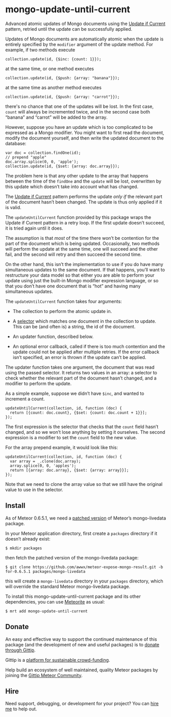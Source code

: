 # mongo-update-until-current

Advanced atomic updates of Mongo documents using the
[Update if Current](http://docs.mongodb.org/manual/tutorial/isolate-sequence-of-operations/#update-if-current)
pattern, retried until the update can be successfully applied.

Updates of Mongo documents are automatically atomic when the update is
entirely specified by the `modifier` argument of the update method.
For example, if two methods execute

    collection.update(id, {$inc: {count: 1}});

at the same time, or one method executes

    collection.update(id, {$push: {array: "banana"}});

at the same time as another method executes

    collection.update(id, {$push: {array: "carrot"}});

there's no chance that one of the updates will be lost.  In the first
case, `count` will always be incremented twice, and in the second case
both “banana” and “carrot” will be added to the array.

However, suppose you have an update which is too complicated to be
expressed as a Mongo modifier.  You might want to first read the
document, modify the document yourself, and then write the updated
document to the database:

    var doc = collection.findOne(id);
    // prepend "apple"
    doc.array.splice(0, 0, 'apple');
    collection.update(id, {$set: {array: doc.array}});

The problem here is that any other update to the array that happens
between the time of the `findOne` and the `update` will be lost,
overwritten by this update which doesn’t take into account what has
changed.

The [Update if
Current](http://docs.mongodb.org/manual/tutorial/isolate-sequence-of-operations/#update-if-current)
pattern performs the update *only if* the relevant part of the
document hasn’t been changed.  The update is thus only applied if it
is valid.

The `updateUntilCurrent` function provided by this package wraps the
Update if Current pattern in a retry loop.  If the first update
doesn’t succeed, it is tried again until it does.

The assumption is that *most* of the time there won’t be contention
for the part of the document which is being updated.  Occasionally,
two methods will perform the update at the same time, one will succeed
and the other fail, and the second will retry and then succeed the
second time.

On the other hand, this isn’t the implementation to use if you do have
many simultaneous updates to the same document.  If that happens,
you’ll want to restructure your data model so that either you are able
to perform your update using just the built-in Mongo modifier
expression language, or so that you don’t have one document that is
“hot” and having many simultaneous updates.

The `updateUntilCurrent` function takes four arguments:

* The collection to perform the atomic update in.

* A [selector](http://docs.meteor.com/#selectors) which matches one
  document in the collection to update.  This can be (and often is) a
  string, the id of the document.

* An updater function, described below.

* An optional error callback, called if there is too much contention
  and the update could not be applied after multiple retries.  If the
  error callback isn’t specified, an error is thrown if the update
  can’t be applied.

The updater function takes one argument, the document that was read
using the passed selector.  It returns two values in an array: a
selector to check whether the relevant part of the document hasn’t
changed, and a modifier to perform the update.

As a simple example, suppose we didn’t have `$inc`, and wanted to
increment a count.

```
updateUntilCurrent(collection, id, function (doc) {
  return [{count: doc.count}, {$set: {count: doc.count + 1}}];
});
```

The first expression is the selector that checks that the `count`
field hasn’t changed, and so we won’t lose anything by setting it
ourselves.  The second expression is a modifier to set the `count`
field to the new value.

For the array prepend example, it would look like this:

```
updateUntilCurrent(collection, id, function (doc) {
  var array = _.clone(doc.array);
  array.splice(0, 0, 'apples');
  return [{array: doc.array}, {$set: {array: array}}];
});
```

Note that we need to clone the array value so that we still have the
original value to use in the selector.


## Install

As of Meteor 0.6.5.1, we need a
[patched version](https://github.com/awwx/meteor-expose-mongo-result#readme)
of Meteor’s mongo-livedata package.

In your Meteor application directory, first create a `packages`
directory if it doesn’t already exist:

    $ mkdir packages

then fetch the patched version of the mongo-livedata package:

    $ git clone https://github.com/awwx/meteor-expose-mongo-result.git -b for-0.6.5.1 packages/mongo-livedata

this will create a `mongo-livedata` directory in your `packages`
directory, which will override the standard Meteor mongo-livedata
package.

To install this mongo-update-until-current package and its other
dependencies, you can use
[Meteorite](http://oortcloud.github.io/meteorite/) as usual:

    $ mrt add mongo-update-until-current


## Donate

An easy and effective way to support the continued maintenance of this
package (and the development of new and useful packages) is to [donate
through Gittip](https://www.gittip.com/awwx/).

Gittip is a [platform for sustainable
crowd-funding](https://www.gittip.com/about/faq.html).

Help build an ecosystem of well maintained, quality Meteor packages by
joining the
[Gittip Meteor Community](https://www.gittip.com/for/meteor/).


## Hire

Need support, debugging, or development for your project?  You can
[hire me](http://awwx.ws/hire-me) to help out.
